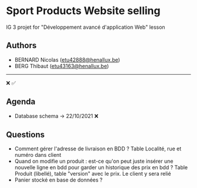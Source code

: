 # Sport Products Website selling
IG 3 projet for "Développement avancé d'application Web" lesson

## Authors
- BERNARD Nicolas (etu42888@henallux.be)
- BERG Thibaut (etu43163@henallux.be)

---
❌
✅

## Agenda
- Database schema -> 22/10/2021 ❌

## Questions
- Comment gérer l'adresse de livraison en BDD ? Table Localité, rue et numéro dans client
- Quand on modifie un produit : est-ce qu'on peut juste insérer une nouvelle ligne en 
bdd pour garder un historique des prix en bdd ? Table Produit (libellé), table "version" avec le prix. Le client y sera relié
- Panier stocké en base de données ?
